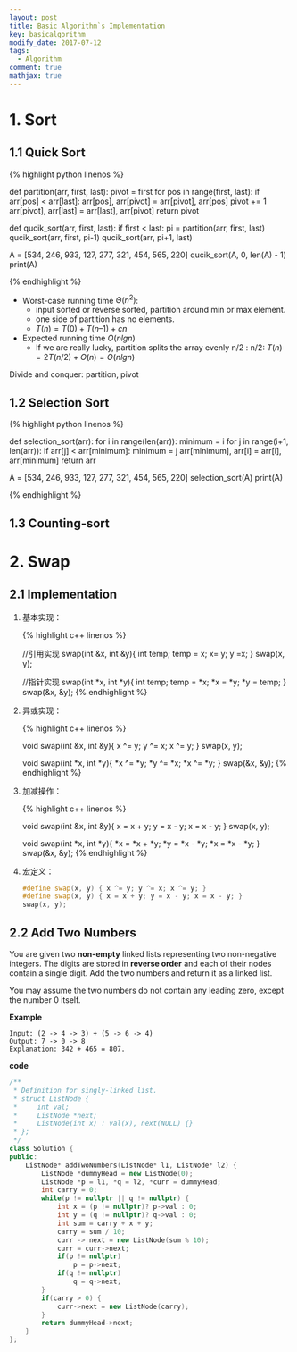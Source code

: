 ```yaml
---
layout: post
title: Basic Algorithm`s Implementation
key: basicalgorithm
modify_date: 2017-07-12
tags:
  - Algorithm
comment: true
mathjax: true
---
```


<!--more-->

# 1. Sort

## 1.1 Quick Sort

{% highlight python linenos %}

def partition(arr, first, last):
    pivot = first
    for pos in range(first, last):
        if arr[pos] < arr[last]:
            arr[pos], arr[pivot] = arr[pivot], arr[pos]
            pivot += 1
    arr[pivot], arr[last] = arr[last], arr[pivot]
    return pivot

def qucik_sort(arr, first, last):
    if first < last:
        pi = partition(arr, first, last)
        qucik_sort(arr, first, pi-1)
        qucik_sort(arr, pi+1, last)

A = [534, 246, 933, 127, 277, 321, 454, 565, 220]
qucik_sort(A, 0, len(A) - 1)
print(A)

{% endhighlight %}

- Worst-case running time $\Theta(n^2)$:
  - input sorted or reverse sorted, partition around min or max element.
  - one side of partition has no elements.
  - $T(n) = T(0) + T(n – 1) + cn$
- Expected running time $O(nlgn)$
  - If we are really lucky, partition splits the array evenly n/2 : n/2: $T(n) = 2T(n/2) + Θ(n) = Θ(n lg n)$

Divide and conquer: partition, pivot

## 1.2 Selection Sort

{% highlight python linenos %}

def selection_sort(arr):
    for i in range(len(arr)):
        minimum = i
        for j in range(i+1, len(arr)):
            if arr[j] < arr[minimum]:
                minimum = j
        arr[minimum], arr[i] = arr[i], arr[minimum]
    return arr

A = [534, 246, 933, 127, 277, 321, 454, 565, 220]
selection_sort(A)
print(A)

{% endhighlight %}

## 1.3 Counting-sort



# 2. Swap


## 2.1 Implementation

1. 基本实现：

   {% highlight c++ linenos %}

   //引用实现
   swap(int &x, int &y){
       int temp;
       temp = x;
       x= y;
       y =x;
   }
   swap(x, y);

   

   //指针实现
   swap(int *x, int *y){
       int temp;
       temp = *x;
       *x = *y;
       *y = temp;
   }
   swap(&x, &y);
   {% endhighlight %}

   

2. 异或实现：

   {% highlight c++ linenos %}

   void swap(int &x, int &y){
       x ^= y;
       y ^= x;
       x ^= y;
   }
   swap(x, y);

   void swap(int *x, int *y){
       *x ^= *y;
       *y ^= *x;
       *x ^= *y;
   }
   swap(&x, &y);
   {% endhighlight %}

   

3. 加减操作：

   {% highlight c++ linenos %}

   void swap(int &x, int &y){
       x = x + y;
       y = x - y;
       x = x - y;
   }
   swap(x, y);

   void swap(int *x, int *y){
       *x = *x + *y;
       *y = *x - *y;
       *x = *x - *y;
   }
   swap(&x, &y);
   {% endhighlight %}

   

4. 宏定义：

   ```c++
   #define swap(x, y) { x ^= y; y ^= x; x ^= y; }
   #define swap(x, y) { x = x + y; y = x - y; x = x - y; }
   swap(x, y);
   ```

## 2.2 Add Two Numbers

You are given two **non-empty** linked lists representing two non-negative integers. The digits are stored in **reverse order** and each of their nodes contain a single digit. Add the two numbers and return it as a linked list.

You may assume the two numbers do not contain any leading zero, except the number 0 itself.

**Example**

```
Input: (2 -> 4 -> 3) + (5 -> 6 -> 4)
Output: 7 -> 0 -> 8
Explanation: 342 + 465 = 807.
```

**code**

```c++
/**
 * Definition for singly-linked list.
 * struct ListNode {
 *     int val;
 *     ListNode *next;
 *     ListNode(int x) : val(x), next(NULL) {}
 * };
 */
class Solution {
public:
    ListNode* addTwoNumbers(ListNode* l1, ListNode* l2) {
        ListNode *dummyHead = new ListNode(0);
        ListNode *p = l1, *q = l2, *curr = dummyHead;
        int carry = 0;
        while(p != nullptr || q != nullptr) {
            int x = (p != nullptr)? p->val : 0;
            int y = (q != nullptr)? q->val : 0;
            int sum = carry + x + y;
            carry = sum / 10;
            curr -> next = new ListNode(sum % 10);
            curr = curr->next;
            if(p != nullptr)
                p = p->next;
            if(q != nullptr)
                q = q->next;
        }
        if(carry > 0) {
            curr->next = new ListNode(carry);
        }
        return dummyHead->next;
    }
};
```

